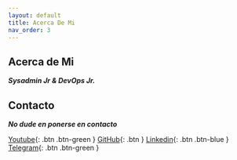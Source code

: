 ```yaml
---
layout: default
title: Acerca De Mi
nav_order: 3
---
```


## Acerca de Mi

**_Sysadmin Jr & DevOps Jr._**

## Contacto

**_No dude en ponerse en contacto_**

[Youtube](https://www.youtube.com/channel/UCledsaFq1uBeyGbmxzSG_4Q){: .btn .btn-green }
[GitHub](https://github.com/Lucho00Cuba){: .btn }
[Linkedin](https://www.linkedin.com/in/luis-octavio-mota-verdasco-sys-admin/){: .btn .btn-blue }
[Telegram](https://t.me/sysadmin_devops){: .btn .btn-green }